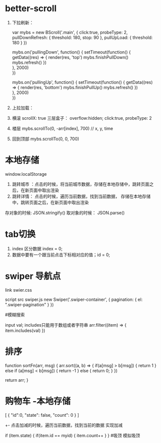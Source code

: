 # better-scroll  
  1. 下拉刷新：

     var mybs = new BScroll('.main', {
       click:true,
       probeType: 2,
       pullDownRefresh: {
         threshold: 180,
         stop: 90
       },
       pullUpLoad: {
         threshold: 180
       }
     }) 

     mybs.on('pullingDown', function() {
        setTimeout(function() {
          getData((res) => {
            render(res, 'top')
            mybs.finishPullDown()
            mybs.refresh()
          })  
        }, 2000)  
     })

      mybs.on('pullingUp', function() {
        setTimeout(function() {
          getData((res) => {
            render(res, 'bottom')
            mybs.finishPullUp()
            mybs.refresh()
          })  
        }, 2000)  
     })
  2. 上拉加载：

  3. 横滚  scrollX: true   三层盒子： overflow:hidden;  click:true, probeType: 2
  4. 楼层   mybs.scrollTo(0, -arr[index], 700) // x, y, time
  5. 回到顶部  mybs.scrollTo(0, 0, 700)

# 本地存储 

  window.localStorage
   1. 跳转城市 ：点击的时候，将当前城市数据，存储在本地存储中，跳转页面之后，在新页面中取出渲染
   2. 跳转详情： 点击的时候，遍历当前数据，找到当前数据， 存储在本地存储中，跳转页面之后，在新页面中取出渲染


   存对象的时候: JSON.stringify()
   取对象的时候： JSON.parse()

# tab切换 

   1. index  区分数据  index = 0;
   2. 数据中要有一个跟当前点击下标相对应的值；id = 0; 

# swiper 导航点 
  link swier.css
   <div class="swiper-container">
      <div class='swiper-wrapper'>
         <div class="swiper-slide"></div>
      </div> 
      <div class="swiper-pagination"></div> 
   </div>
 script src swiper.js
    new Swiper('.swiper-container', {
      pagination: {
        el: ".swiper-pagination"
      }
    })

#模糊搜索
  
  input
  val;
  includes只能用于数组或者字符串
  arr.filter((item) => {
    item.includes(val)
  })  
# 排序

function sortFn(arr, msg) {
  arr.sort((a, b) => {
    if(a[msg] > b[msg]) {
      return 1
    } else if (a[msg] < b[msg]) {
      return -1
    } else {
      return 0;
    } 
  })
  <!-- render(arr); -->
  return arr;
}


# 购物车 -本地存储
[
  {
    "id":0,
    "state": false,
    "count": 0
  }
]

 +-
 点击加减的时候，遍历当前数据，找到当前的数据 实现加减

 if (item.state) {
   if(item.id == myid) {
     item.count++
   }
 }
#吸顶
模拟吸顶